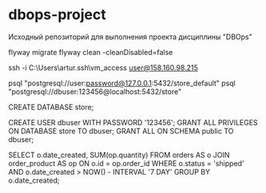# dbops-project
Исходный репозиторий для выполнения проекта дисциплины "DBOps"

flyway migrate
flyway clean -cleanDisabled=false

ssh -i C:\Users\artur\.ssh\vm_access user@158.160.98.215

psql "postgresql://user:password@127.0.0.1:5432/store_default"
psql "postgresql://dbuser:123456@localhost:5432/store"

CREATE DATABASE store;

CREATE USER dbuser WITH PASSWORD '123456';
GRANT ALL PRIVILEGES ON DATABASE store TO dbuser;
GRANT ALL ON SCHEMA public TO dbuser;

SELECT o.date_created, SUM(op.quantity)
FROM orders AS o
JOIN order_product AS op ON o.id = op.order_id
WHERE o.status = 'shipped' AND o.date_created > NOW() - INTERVAL '7 DAY'
GROUP BY o.date_created;
